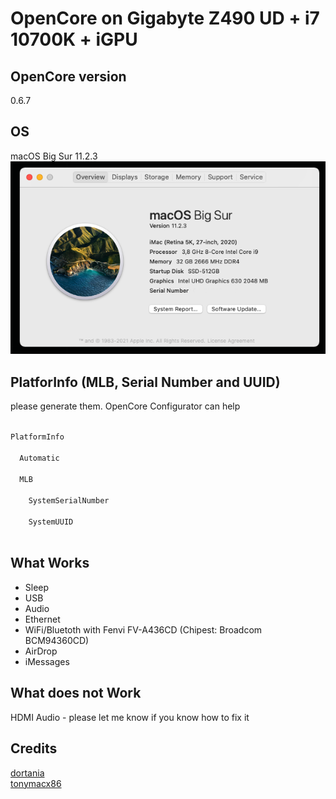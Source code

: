 # OpenCore on Gigabyte Z490 UD + i7 10700K + iGPU


## OpenCore version

0.6.7


## OS

macOS Big Sur 11.2.3<br>
<img src=https://github.com/tiny0little/Gigabyte-Z490-UD-OC/blob/main/images/001.png>


## PlatforInfo (MLB, Serial Number and UUID)

please generate them. OpenCore Configurator can help

<code>
<key>PlatformInfo</key>
<dict>
  <key>Automatic</key>
  <dict>
  <key>MLB</key>
    <string></string>
    <key>SystemSerialNumber</key>
    <string></string>
    <key>SystemUUID</key>
    <string></string>
</code>


## What Works

- Sleep
- USB
- Audio
- Ethernet
- WiFi/Bluetoth with Fenvi FV-A436CD (Chipest: Broadcom BCM94360CD)
- AirDrop
- iMessages


## What does not Work

HDMI Audio - please let me know if you know how to fix it


## Credits

<a href=https://github.com/dortania>dortania</a><br>
<a href=https://www.tonymacx86.com/>tonymacx86</a>


